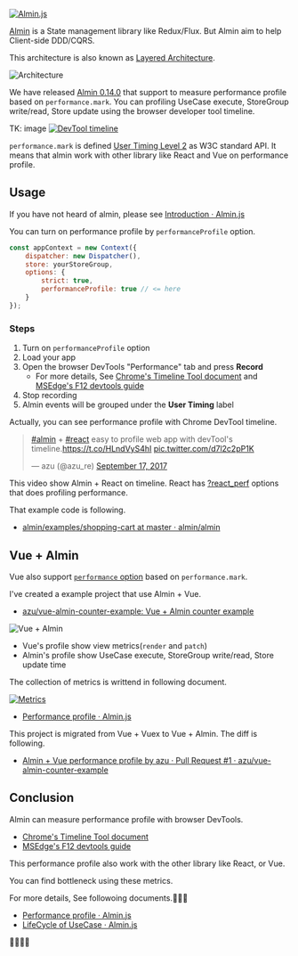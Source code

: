 [![Almin.js](https://almin.github.io/media/logo/logo.png)](https://github.com/almin/almin)

[Almin](https://github.com/almin/almin "Almin") is a State management library like Redux/Flux. But Almin aim to help Client-side DDD/CQRS.

This architecture is also known as [Layered Architecture](https://www.safaribooksonline.com/library/view/software-architecture-patterns/9781491971437/ch01.html "Layered Architecture").

![Architecture](https://almin.js.org/docs/resources/almin-architecture.png)

We have released [Almin 0.14.0](https://github.com/almin/almin/releases/tag/almin%400.14.0 "almin@0.14.0") that support to measure performance profile based on `performance.mark`.
You can profiling UseCase execute, StoreGroup write/read, Store update using the browser developer tool timeline.

TK: image
[![DevTool timeline](http://efcl.info/wp-content/uploads/2017/09/20-1505888631.png)](https://github.com/almin/almin/releases/tag/almin%400.14.0)

`performance.mark` is defined [User Timing Level 2](https://w3c.github.io/user-timing/ "User Timing Level 2") as W3C standard API.
It means that almin work with other library like React and Vue on performance profile.

## Usage

If you have not heard of almin, please see [Introduction · Almin.js](https://almin.js.org/ "Introduction · Almin.js")

You can turn on performance profile by `performanceProfile` option.

```js
const appContext = new Context({
    dispatcher: new Dispatcher(),
    store: yourStoreGroup,
    options: {
        strict: true,
        performanceProfile: true // <= here
    }
});
```

### Steps

1. Turn on `performanceProfile` option
2. Load your app
3. Open the browser DevTools "Performance" tab and press **Record**
    - For more details, See [Chrome's Timeline Tool document](https://developers.google.com/web/tools/chrome-devtools/evaluate-performance/timeline-tool) and [MSEdge's F12 devtools guide](https://docs.microsoft.com/en-us/microsoft-edge/f12-devtools-guide/performance "F12 devtools guide - Performance - Microsoft Edge Development | Microsoft Docs")
4. Stop recording
5. Almin events will be grouped under the **User Timing** label

Actually, you can see performance profile with Chrome DevTool timeline.

<blockquote class="twitter-video" data-lang="en"><p lang="en" dir="ltr"><a href="https://twitter.com/hashtag/almin?src=hash">#almin</a> + <a href="https://twitter.com/hashtag/react?src=hash">#react</a> easy to profile web app with devTool&#39;s timeline.<a href="https://t.co/HLndVyS4hI">https://t.co/HLndVyS4hI</a> <a href="https://t.co/d7l2c2pP1K">pic.twitter.com/d7l2c2pP1K</a></p>&mdash; azu (@azu_re) <a href="https://twitter.com/azu_re/status/909418278153478144">September 17, 2017</a></blockquote>
<script async src="//platform.twitter.com/widgets.js" charset="utf-8"></script>

This video show Almin + React on timeline.
React has [?react_perf](https://facebook.github.io/react/docs/optimizing-performance.html "?react_perf") options that does profiling performance.


That example code is following.

- [almin/examples/shopping-cart at master · almin/almin](https://github.com/almin/almin/tree/master/examples/shopping-cart "almin/examples/shopping-cart at master · almin/almin")

## Vue + Almin

Vue also support [`performance` option](https://vuejs.org/v2/api/#performance) based on `performance.mark`.

I've created a example project that use Almin + Vue.

- [azu/vue-almin-counter-example: Vue + Almin counter example](https://github.com/azu/vue-almin-counter-example "azu/vue-almin-counter-example: Vue + Almin counter example")

![Vue + Almin](https://cdn.rawgit.com/azu/vue-almin-counter-example/master/img/performance-timeline.gif)

- Vue's profile show view metrics(`render` and `patch`)
- Almin's profile show UseCase execute, StoreGroup write/read, Store update time

The collection of metrics is writtend in following document.

[![Metrics](http://efcl.info/wp-content/uploads/2017/09/20-1505887064.png)](https://almin.js.org/docs/tips/performance-profile.html)

- [Performance profile · Almin.js](https://almin.js.org/docs/tips/performance-profile.html "Performance profile · Almin.js")

This project is migrated from Vue + Vuex to Vue + Almin.
The diff is following.

- [Almin + Vue performance profile by azu · Pull Request #1 · azu/vue-almin-counter-example](https://github.com/azu/vue-almin-counter-example/pull/1 "Almin + Vue performance profile by azu · Pull Request #1 · azu/vue-almin-counter-example")

## Conclusion

Almin can measure performance profile with browser DevTools.

- [Chrome's Timeline Tool document](https://developers.google.com/web/tools/chrome-devtools/evaluate-performance/timeline-tool)
- [MSEdge's F12 devtools guide](https://docs.microsoft.com/en-us/microsoft-edge/f12-devtools-guide/performance "F12 devtools guide - Performance - Microsoft Edge Development | Microsoft Docs")

This performance profile also work with the other library like React, or Vue.

You can find bottleneck using these metrics.

For more details, See followoing documents.

- [Performance profile · Almin.js](https://almin.js.org/docs/tips/performance-profile.html "Performance profile · Almin.js")
- [LifeCycle of UseCase · Almin.js](https://almin.js.org/docs/tips/usecase-lifecycle.html "LifeCycle of UseCase · Almin.js")

